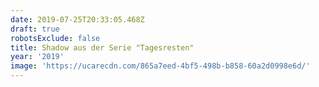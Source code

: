 ```yaml
---
date: 2019-07-25T20:33:05.468Z
draft: true
robotsExclude: false
title: Shadow aus der Serie "Tagesresten"
year: '2019'
image: 'https://ucarecdn.com/865a7eed-4bf5-498b-b858-60a2d0998e6d/'
---
```


